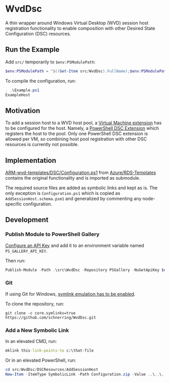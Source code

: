 # WvdDsc

A thin wrapper around Windows Virtual Desktop (WVD) session host registration functionality to enable composition with other Desired State Configuration (DSC) resources.

## Run the Example

Add `src/` temporarily to `$env:PSModulePath`:

```powershell
$env:PSModulePath = "$((Get-Item src/WvdDsc).FullName);$env:PSModulePath"
```

To compile the configuration, run:

```powershell
. .\Example.ps1
ExampleHost
```

## Motivation

To add a session host to a WVD host pool, a [Virtual Machine extension](https://docs.microsoft.com/en-us/azure/virtual-machines/extensions/features-windows) has to be configured for the host. Namely, a [PowerShell DSC Extension](https://docs.microsoft.com/en-us/azure/virtual-machines/extensions/dsc-windows) which registers the host to the pool. Only one PowerShell DSC extension is allowed per VM, so combining host pool registration with other DSC resources is currently not possible.

## Implementation

[ARM-wvd-templates/DSC/Configuration.ps1](https://github.com/Azure/RDS-Templates/blob/master/ARM-wvd-templates/DSC/Configuration.ps1) from [Azure/RDS-Templates](https://github.com/Azure/RDS-Templates) contains the original functionality and is imported as submodule.

The required source files are added as symbolic links and kept as is. The only exception is `Configuration.ps1` which is copied as `AddSessionHost.schema.psm1` and generalized by commenting any node-specific configuration.

## Development

### Publish Module to PowerShell Gallery

[Configure an API Key](https://docs.microsoft.com/en-us/powershell/scripting/gallery/how-to/managing-profile/creating-apikeys?view=powershell-7.1) and add it to an environment variable named `PS_GALLERY_API_KEY`.

Then run:

```powershell
Publish-Module -Path .\src\WvdDsc -Repository PSGallery -NuGetApiKey $env:PS_GALLERY_API_KEY
```

### Git

If using Git for Windows, [symlink emulation has to be enabled](https://github.com/git-for-windows/git/wiki/Symbolic-Links).

To clone the repository, run:

```shell
git clone -c core.symlinks=true https://github.com/schnerring/WvdDsc.git
```

### Add a New Symbolic Link

In an elevated CMD, run:

```bat
mklink this-link-points-to c:\that-file
```

Or in an elevated PowerShell, run:

```powershell
cd src/WvdDsc/DSCResources/AddSessionHost
New-Item -ItemType SymbolicLink -Path Configuration.zip -Value ..\..\..\..\RDS-Templates\ARM-wvd-templates\DSC\Configuration.zip
```
